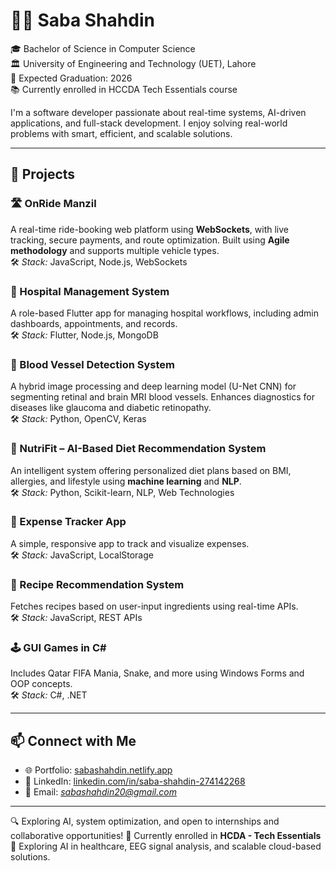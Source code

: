 # 👩‍💻 Saba Shahdin

🎓 Bachelor of Science in Computer Science  
🏛️ University of Engineering and Technology (UET), Lahore  
📅 Expected Graduation: 2026  
📚 Currently enrolled in HCCDA Tech Essentials course

I'm a software developer passionate about real-time systems, AI-driven applications, and full-stack development. I enjoy solving real-world problems with smart, efficient, and scalable solutions.

---

## 🚀 Projects

### 🛣️ OnRide Manzil  
A real-time ride-booking web platform using **WebSockets**, with live tracking, secure payments, and route optimization. Built using **Agile methodology** and supports multiple vehicle types.  
🛠️ *Stack:* JavaScript, Node.js, WebSockets

### 🏥 Hospital Management System  
A role-based Flutter app for managing hospital workflows, including admin dashboards, appointments, and records.  
🛠️ *Stack:* Flutter, Node.js, MongoDB

### 🧠 Blood Vessel Detection System  
A hybrid image processing and deep learning model (U-Net CNN) for segmenting retinal and brain MRI blood vessels. Enhances diagnostics for diseases like glaucoma and diabetic retinopathy.  
🛠️ *Stack:* Python, OpenCV, Keras

### 🥗 NutriFit – AI-Based Diet Recommendation System  
An intelligent system offering personalized diet plans based on BMI, allergies, and lifestyle using **machine learning** and **NLP**.  
🛠️ *Stack:* Python, Scikit-learn, NLP, Web Technologies

### 🧾 Expense Tracker App  
A simple, responsive app to track and visualize expenses.  
🛠️ *Stack:* JavaScript, LocalStorage

### 🍲 Recipe Recommendation System  
Fetches recipes based on user-input ingredients using real-time APIs.  
🛠️ *Stack:* JavaScript, REST APIs

### 🕹️ GUI Games in C#  
Includes Qatar FIFA Mania, Snake, and more using Windows Forms and OOP concepts.  
🛠️ *Stack:* C#, .NET

---

## 📫 Connect with Me

- 🌐 Portfolio: [sabashahdin.netlify.app](https://sabashahdin.netlify.app)  
- 💼 LinkedIn: [linkedin.com/in/saba-shahdin-274142268](https://www.linkedin.com/in/saba-shahdin-274142268)  
- 📧 Email: *sabashahdin20@gmail.com*

---

🔍 Exploring AI, system optimization, and open to internships and collaborative opportunities!
🔭 Currently enrolled in **HCDA - Tech Essentials**  
🌱 Exploring AI in healthcare, EEG signal analysis, and scalable cloud-based solutions.
